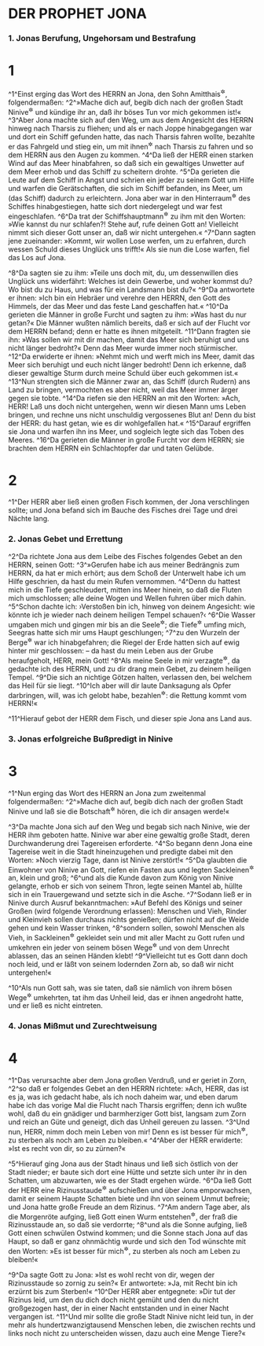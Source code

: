 # DER PROPHET JONA

### 1. Jonas Berufung, Ungehorsam und Bestrafung

 # 1
^1^Einst erging das Wort des HERRN an Jona, den Sohn Amitthais<sup title="2.Kön 14,25">&#x2732;</sup>, folgendermaßen:
^2^»Mache dich auf, begib dich nach der großen Stadt Ninive<sup title="1.Mose 10,11-12">&#x2732;</sup> und kündige ihr an, daß ihr böses Tun vor mich gekommen ist!«
^3^Aber Jona machte sich auf den Weg, um aus dem Angesicht des HERRN hinweg nach Tharsis zu fliehen; und als er nach Joppe hinabgegangen war und dort ein Schiff gefunden hatte, das nach Tharsis fahren wollte, bezahlte er das Fahrgeld und stieg ein, um mit ihnen<sup title="d.h. den Schiffern">&#x2732;</sup> nach Tharsis zu fahren und so dem HERRN aus den Augen zu kommen.
^4^Da ließ der HERR einen starken Wind auf das Meer hinabfahren, so daß sich ein gewaltiges Unwetter auf dem Meer erhob und das Schiff zu scheitern drohte.
^5^Da gerieten die Leute auf dem Schiff in Angst und schrien ein jeder zu seinem Gott um Hilfe und warfen die Gerätschaften, die sich im Schiff befanden, ins Meer, um (das Schiff) dadurch zu erleichtern. Jona aber war in den Hinterraum<sup title="oder: untersten Raum">&#x2732;</sup> des Schiffes hinabgestiegen, hatte sich dort niedergelegt und war fest eingeschlafen.
^6^Da trat der Schiffshauptmann<sup title="oder: Kapitän">&#x2732;</sup> zu ihm mit den Worten: »Wie kannst du nur schlafen?! Stehe auf, rufe deinen Gott an! Vielleicht nimmt sich dieser Gott unser an, daß wir nicht untergehen.«
^7^Dann sagten jene zueinander: »Kommt, wir wollen Lose werfen, um zu erfahren, durch wessen Schuld dieses Unglück uns trifft!« Als sie nun die Lose warfen, fiel das Los auf Jona.

^8^Da sagten sie zu ihm: »Teile uns doch mit, du, um dessenwillen dies Unglück uns widerfährt: Welches ist dein Gewerbe, und woher kommst du? Wo bist du zu Haus, und was für ein Landsmann bist du?«
^9^Da antwortete er ihnen: »Ich bin ein Hebräer und verehre den HERRN, den Gott des Himmels, der das Meer und das feste Land geschaffen hat.«
^10^Da gerieten die Männer in große Furcht und sagten zu ihm: »Was hast du nur getan?« Die Männer wußten nämlich bereits, daß er sich auf der Flucht vor dem HERRN befand; denn er hatte es ihnen mitgeteilt.
^11^Dann fragten sie ihn: »Was sollen wir mit dir machen, damit das Meer sich beruhigt und uns nicht länger bedroht?« Denn das Meer wurde immer noch stürmischer.
^12^Da erwiderte er ihnen: »Nehmt mich und werft mich ins Meer, damit das Meer sich beruhigt und euch nicht länger bedroht! Denn ich erkenne, daß dieser gewaltige Sturm durch meine Schuld über euch gekommen ist.«
^13^Nun strengten sich die Männer zwar an, das Schiff (durch Rudern) ans Land zu bringen, vermochten es aber nicht, weil das Meer immer ärger gegen sie tobte.
^14^Da riefen sie den HERRN an mit den Worten: »Ach, HERR! Laß uns doch nicht untergehen, wenn wir diesen Mann ums Leben bringen, und rechne uns nicht unschuldig vergossenes Blut an! Denn du bist der HERR: du hast getan, wie es dir wohlgefallen hat.«
^15^Darauf ergriffen sie Jona und warfen ihn ins Meer, und sogleich legte sich das Toben des Meeres.
^16^Da gerieten die Männer in große Furcht vor dem HERRN; sie brachten dem HERRN ein Schlachtopfer dar und taten Gelübde.

 # 2
^1^Der HERR aber ließ einen großen Fisch kommen, der Jona verschlingen sollte; und Jona befand sich im Bauche des Fisches drei Tage und drei Nächte lang.

### 2. Jonas Gebet und Errettung

^2^Da richtete Jona aus dem Leibe des Fisches folgendes Gebet an den HERRN, seinen Gott:
^3^»Gerufen habe ich aus meiner Bedrängnis zum HERRN, da hat er mich erhört; aus dem Schoß der Unterwelt habe ich um Hilfe geschrien, da hast du mein Rufen vernommen.
^4^Denn du hattest mich in die Tiefe geschleudert, mitten ins Meer hinein, so daß die Fluten mich umschlossen; alle deine Wogen und Wellen fuhren über mich dahin.
^5^Schon dachte ich: ›Verstoßen bin ich, hinweg von deinem Angesicht: wie könnte ich je wieder nach deinem heiligen Tempel schauen?‹
^6^Die Wasser umgaben mich und gingen mir bis an die Seele<sup title="oder: ans Leben">&#x2732;</sup>; die Tiefe<sup title="oder: Flut">&#x2732;</sup> umfing mich, Seegras hatte sich mir ums Haupt geschlungen;
^7^zu den Wurzeln der Berge<sup title="= den tiefsten Gründen der Erde">&#x2732;</sup> war ich hinabgefahren; die Riegel der Erde hatten sich auf ewig hinter mir geschlossen: – da hast du mein Leben aus der Grube heraufgeholt, HERR, mein Gott!
^8^Als meine Seele in mir verzagte<sup title="oder: mein Leben in mir zu Ende ging">&#x2732;</sup>, da gedachte ich des HERRN, und zu dir drang mein Gebet, zu deinem heiligen Tempel.
^9^Die sich an nichtige Götzen halten, verlassen den, bei welchem das Heil für sie liegt.
^10^Ich aber will dir laute Danksagung als Opfer darbringen, will, was ich gelobt habe, bezahlen<sup title="= erfüllen">&#x2732;</sup>: die Rettung kommt vom HERRN!«

^11^Hierauf gebot der HERR dem Fisch, und dieser spie Jona ans Land aus.

### 3. Jonas erfolgreiche Bußpredigt in Ninive

 # 3
^1^Nun erging das Wort des HERRN an Jona zum zweitenmal folgendermaßen:
^2^»Mache dich auf, begib dich nach der großen Stadt Ninive und laß sie die Botschaft<sup title="oder: Predigt">&#x2732;</sup> hören, die ich dir ansagen werde!«

^3^Da machte Jona sich auf den Weg und begab sich nach Ninive, wie der HERR ihm geboten hatte. Ninive war aber eine gewaltig große Stadt, deren Durchwanderung drei Tagereisen erforderte.
^4^So begann denn Jona eine Tagereise weit in die Stadt hineinzugehen und predigte dabei mit den Worten: »Noch vierzig Tage, dann ist Ninive zerstört!«
^5^Da glaubten die Einwohner von Ninive an Gott, riefen ein Fasten aus und legten Sackleinen<sup title="= Trauerkleider">&#x2732;</sup> an, klein und groß;
^6^und als die Kunde davon zum König von Ninive gelangte, erhob er sich von seinem Thron, legte seinen Mantel ab, hüllte sich in ein Trauergewand und setzte sich in die Asche.
^7^Sodann ließ er in Ninive durch Ausruf bekanntmachen: »Auf Befehl des Königs und seiner Großen (wird folgende Verordnung erlassen): Menschen und Vieh, Rinder und Kleinvieh sollen durchaus nichts genießen; dürfen nicht auf die Weide gehen und kein Wasser trinken,
^8^sondern sollen, sowohl Menschen als Vieh, in Sackleinen<sup title="= Trauergewandung">&#x2732;</sup> gekleidet sein und mit aller Macht zu Gott rufen und umkehren ein jeder von seinem bösen Wege<sup title="= Wandel">&#x2732;</sup> und von dem Unrecht ablassen, das an seinen Händen klebt!
^9^Vielleicht tut es Gott dann doch noch leid, und er läßt von seinem lodernden Zorn ab, so daß wir nicht untergehen!«

^10^Als nun Gott sah, was sie taten, daß sie nämlich von ihrem bösen Wege<sup title="= Wandel">&#x2732;</sup> umkehrten, tat ihm das Unheil leid, das er ihnen angedroht hatte, und er ließ es nicht eintreten.

### 4. Jonas Mißmut und Zurechtweisung

 # 4
^1^Das verursachte aber dem Jona großen Verdruß, und er geriet in Zorn,
^2^so daß er folgendes Gebet an den HERRN richtete: »Ach, HERR, das ist es ja, was ich gedacht habe, als ich noch daheim war, und eben darum habe ich das vorige Mal die Flucht nach Tharsis ergriffen; denn ich wußte wohl, daß du ein gnädiger und barmherziger Gott bist, langsam zum Zorn und reich an Güte und geneigt, dich das Unheil gereuen zu lassen.
^3^Und nun, HERR, nimm doch mein Leben von mir! Denn es ist besser für mich<sup title="oder: ist mir lieber">&#x2732;</sup>, zu sterben als noch am Leben zu bleiben.«
^4^Aber der HERR erwiderte: »Ist es recht von dir, so zu zürnen?«

^5^Hierauf ging Jona aus der Stadt hinaus und ließ sich östlich von der Stadt nieder; er baute sich dort eine Hütte und setzte sich unter ihr in den Schatten, um abzuwarten, wie es der Stadt ergehen würde.
^6^Da ließ Gott der HERR eine Rizinusstaude<sup title="oder: einen Wunderbaum">&#x2732;</sup> aufschießen und über Jona emporwachsen, damit er seinem Haupte Schatten biete und ihn von seinem Unmut befreie; und Jona hatte große Freude an dem Rizinus.
^7^Am andern Tage aber, als die Morgenröte aufging, ließ Gott einen Wurm entstehen<sup title="oder: kommen">&#x2732;</sup>, der fraß die Rizinusstaude an, so daß sie verdorrte;
^8^und als die Sonne aufging, ließ Gott einen schwülen Ostwind kommen; und die Sonne stach Jona auf das Haupt, so daß er ganz ohnmächtig wurde und sich den Tod wünschte mit den Worten: »Es ist besser für mich<sup title="oder: ist mir lieber">&#x2732;</sup>, zu sterben als noch am Leben zu bleiben!«

^9^Da sagte Gott zu Jona: »Ist es wohl recht von dir, wegen der Rizinusstaude so zornig zu sein?« Er antwortete: »Ja, mit Recht bin ich erzürnt bis zum Sterben!«
^10^Der HERR aber entgegnete: »Dir tut der Rizinus leid, um den du dich doch nicht gemüht und den du nicht großgezogen hast, der in einer Nacht entstanden und in einer Nacht vergangen ist.
^11^Und mir sollte die große Stadt Ninive nicht leid tun, in der mehr als hundertzwanzigtausend Menschen leben, die zwischen rechts und links noch nicht zu unterscheiden wissen, dazu auch eine Menge Tiere?«